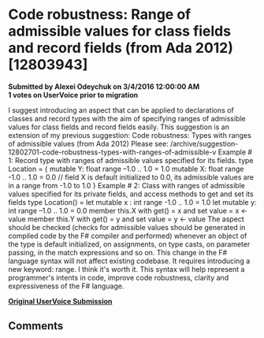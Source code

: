 # Code robustness: Range of admissible values for class fields and record fields (from Ada 2012) [12803943] #

**Submitted by Alexei Odeychuk on 3/4/2016 12:00:00 AM**  
**1 votes on UserVoice prior to migration**  

I suggest introducing an aspect that can be applied to declarations of classes and record types with the aim of specifying ranges of admissible values for class fields and record fields easily.
This suggestion is an extension of my previous suggestion:
Code robustness: Types with ranges of admissible values (from Ada 2012)
Please see: /archive/suggestion-12802701-code-robustness-types-with-ranges-of-admissible-v
Example # 1: Record type with ranges of admissible values specified for its fields.
type Location = {
mutable Y: float range –1.0 .. 1.0 = 1.0
mutable X: float range -1.0 .. 1.0 = 0.0 // field X is default initialized to 0.0, its admissible values are in a range from -1.0 to 1.0
}
Example # 2: Class with ranges of admissible values specified for its private fields, and access methods to get and set its fields
type Location() =
let mutable x : int range -1.0 .. 1.0 = 1.0
let mutable y: int range –1.0 .. 1.0 = 0.0
member this.X with get() = x and set value = x <- value
member this.Y with get() = y and set value = y <- value
The aspect should be checked (checks for admissible values should be generated in compiled code by the F# compiler and performed) whenever an object of the type is default initialized, on assignments, on type casts, on parameter passing, in the match expressions and so on.
This change in the F# language syntax will not affect existing codebase. It requires introducing a new keyword: range. I think it's worth it. This syntax will help represent a programmer's intents in code, improve code robustness, clarity and expressiveness of the F# language.



**[Original UserVoice Submission](https://fslang.uservoice.com/forums/245727-f-language/suggestions/12803943)**


## Comments ##

